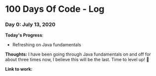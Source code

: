 # 100 Days Of Code - Log

### Day 0: July 13, 2020

**Today's Progress**: 
* Refreshing on Java fundamentals

**Thoughts:** I have been going through Java fundamentals on and off for about three times now, I believe this will be the last. Time to level up! :muscle:

**Link to work:** 


